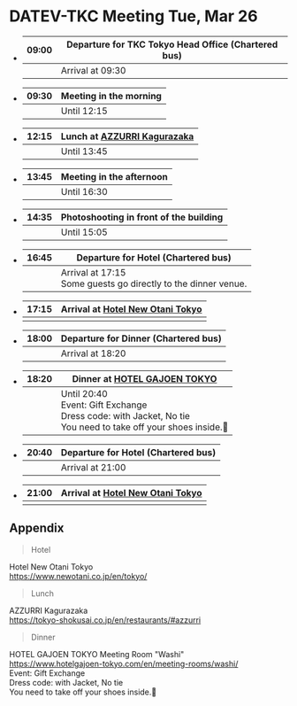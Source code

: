 # DATEV-TKC Meeting Tue, Mar 26

- |09:00|Departure for TKC Tokyo Head Office (Chartered bus)|
  |--:|--|
  ||Arrival at 09:30|

- |09:30|Meeting in the morning|
  |--:|--|
  ||Until 12:15|

- |12:15|Lunch at [AZZURRI Kagurazaka](https://tokyo-shokusai.co.jp/en/restaurants/#azzurri)|
  |--:|--|
  ||Until 13:45|

- |13:45|Meeting in the afternoon|
  |--:|--|
  ||Until 16:30|

- |14:35|Photoshooting in front of the building|
  |--:|--|
  ||Until 15:05|

- |16:45|Departure for Hotel (Chartered bus)|
  |--:|--|
  ||Arrival at 17:15<br>Some guests go directly to the dinner venue.|

- |17:15|Arrival at [Hotel New Otani Tokyo](https://www.newotani.co.jp/en/tokyo/)|
  |--:|--|
  |||

- |18:00|Departure for Dinner (Chartered bus)|
  |--:|--|
  ||Arrival at 18:20|

- |18:20|Dinner at [HOTEL GAJOEN TOKYO](https://www.hotelgajoen-tokyo.com/en/meeting-rooms/washi/)|
  |--:|--|
  ||Until 20:40<br>Event: Gift Exchange<br>Dress code: with Jacket, No tie<br>You need to take off your shoes inside.&#x1f45e;|

- |20:40|Departure for Hotel (Chartered bus)|
  |--:|--|
  ||Arrival at 21:00|

- |21:00|Arrival at [Hotel New Otani Tokyo](https://www.newotani.co.jp/en/tokyo/)|
  |--:|--|
  |||

## Appendix

> Hotel

Hotel New Otani Tokyo  
https://www.newotani.co.jp/en/tokyo/

> Lunch

AZZURRI Kagurazaka  
https://tokyo-shokusai.co.jp/en/restaurants/#azzurri

> Dinner

HOTEL GAJOEN TOKYO Meeting Room "Washi"  
https://www.hotelgajoen-tokyo.com/en/meeting-rooms/washi/  
Event: Gift Exchange  
Dress code: with Jacket, No tie  
You need to take off your shoes inside.&#x1f45e;
